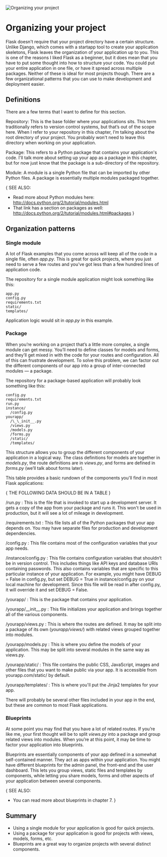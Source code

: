 ![Organizing your project](images/4.png)

# Organizing your project

Flask doesn't require that your project directory have a certain structure. Unlike Django, which comes with a startapp tool to create your application skeletons, Flask leaves the organization of your application up to you. This is one of the reasons I liked Flask as a beginner, but it does mean that you have to put some thought into how to structure your code. You could put your entire application in one file, or have it spread across multiple packages. Neither of these is ideal for most projects though. There are a few organizational patterns that you can use to make development and deployment easier.

## Definitions

There are a few terms that I want to define for this section.

Repository: This is the base folder where your applications sits. This term traditionally refers to version control systems, but that’s out of the scope here. When I refer to your repository in this chapter, I’m talking about the root directory of your project. You probably won't need to leave this directory when working on your application.

Package: This refers to a Python package that contains your application's code. I'll talk more about setting up your app as a package in this chapter, but for now just know that the package is a sub-directory of the repository.

Module: A module is a single Python file that can be imported by other Python files. A package is essentially multiple modules packaged together.

{ SEE ALSO:
* Read more about Python modules here: http://docs.python.org/2/tutorial/modules.html
* That link has a section on packages as well: http://docs.python.org/2/tutorial/modules.html#packages
}

## Organization patterns

### Single module

A lot of Flask examples that you come across will keep all of the code in a single file, often _app.py_. This is great for quick projects, where you just need to serve a few routes and you’ve got less than a few hundred lines of application code.

The repository for a single module application might look something like this:

```
app.py
config.py
requirements.txt
static/
templates/
```

Application logic would sit in _app.py_ in this example.

### Package

When you’re working on a project that’s a little more complex, a single module can get messy. You’ll need to define classes for models and forms, and they’ll get mixed in with the code for your routes and configuration. All of this can frustrate development. To solve this problem, we can factor out the different components of our app into a group of inter-connected modules — a package.

The repository for a package-based application will probably look something like this:

```
config.py
requirements.txt
run.py
instance/
  /config.py
yourapp/
  /\_\_init__.py
  /views.py
  /models.py
  /forms.py
  /static/
  /templates/
```

This structure allows you to group the different components of your application in a logical way. The class definitions for models are together in _models.py_, the route definitions are in _views.py_, and forms are defined in _forms.py_ (we’ll talk about forms later).

This table provides a basic rundown of the components you'll find in most Flask applications:

{ THE FOLLOWING DATA SHOULD BE IN A TABLE }

/run.py : This is the file that is invoked to start up a development server. It gets a copy of the app from your package and runs it. This won't be used in production, but it will see a lot of mileage in development.

/requirements.txt : This file lists all of the Python packages that your app depends on. You may have separate files for production and development dependencies.

/config.py : This file contains most of the configuration variables that your app needs.

/instance/config.py : This file contains configuration variables that shouldn’t be in version control. This includes things like API keys and database URIs containing passwords. This also contains variables that are specific to this particular instance of your application. For example, you might have DEBUG = False in config.py, but set DEBUG = True in instance/config.py on your local machine for development. Since this file will be read in after config.py, it will override it and set DEBUG = False.

/yourapp/ : This is the package that contains your application.

/yourapp/\_\_init__.py : This file initializes your application and brings together all of the various components.

/yourapp/views.py : This is where the routes are defined. It may be split into a package of its own (_yourapp/views/_) with related views grouped together into modules.

/yourapp/models.py : This is where you define the models of your application. This may be split into several modules in the same way as views.py.

/yourapp/static/ : This file contains the public CSS, JavaScript, images and other files that you want to make public via your app. It is accessible from yourapp.com/static/ by default.

/yourapp/templates/ : This is where you'll put the Jinja2 templates for your app.

There will probably be several other files included in your app in the end, but these are common to most Flask applications.

### Blueprints

At some point you may find that you have a lot of related routes. If you’re like me, your first thought will be to split _views.py_ into a package and group related views into modules. When you’re at this point, it may be time to factor your application into blueprints.

Blueprints are essentially components of your app defined in a somewhat self-contained manner. They act as apps within your application. You might have different blueprints for the admin panel, the front-end and the user dashboard. This lets you group views, static files and templates by components, while letting you share models, forms and other aspects of your application between several components.

{ SEE ALSO:
* You can read more about blueprints in chapter 7.
}

## Summary

* Using a single module for your application is good for quick projects.
* Using a package for your application is good for projects with views, models, forms, etc.
* Blueprints are a great way to organize projects with several distinct components.
